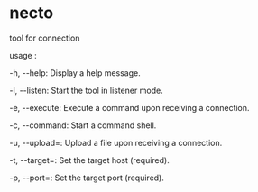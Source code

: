 # necto
tool for connection 

usage :


-h, --help: Display a help message.

-l, --listen: Start the tool in listener mode.

-e, --execute: Execute a command upon receiving a connection.

-c, --command: Start a command shell.

-u, --upload=<destination>: Upload a file upon receiving a connection.

-t, --target=<host>: Set the target host (required).

-p, --port=<port>: Set the target port (required).
